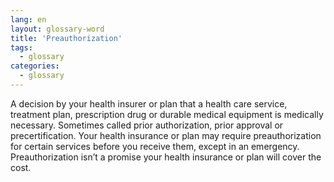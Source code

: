 ```yaml
---
lang: en
layout: glossary-word
title: 'Preauthorization'
tags:
  - glossary
categories:
  - glossary
---
```

A decision by your health insurer or plan that a health care service, treatment plan, prescription drug or durable medical equipment is medically necessary. Sometimes called prior authorization, prior approval or precertification. Your health insurance or plan may require preauthorization for certain services before you receive them, except in an emergency. Preauthorization isn’t a promise your health insurance or plan will cover the cost.

<script>$('#header .btn-lang').remove();</script>
